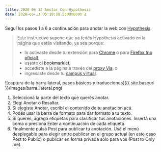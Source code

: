 ```yaml
---
title: 2020 06 13 Anotar Con Hypothesis
date: 2020-06-13 05:10:08.530000000 Z
---
```


Seguí los pasos 1 a 6 a continuación para anotar la web con [Hypothesis](https://web.hypothes.is/).

>Este instructivo supone que ya tenés Hypothesis activado en la página que estás visitando, ya sea porque:
>* lo activaste desde tu extensión para [Chrome](https://chrome.google.com/webstore/detail/hypothesis-web-pdf-annota/bjfhmglciegochdpefhhlphglcehbmek) o para [Firefox (no oficial)](https://github.com/diegodlh/unofficial-hypothesis-extension),
>* usaste el [bookmarklet](https://web.hypothes.is/help/installing-the-bookmarklet/),
>* accediste a la página a través del [proxy Via](https://via.hypothes.is/), o
>* ingresaste desde tu [campus virtual](https://web.hypothes.is/education/lms/).

![captura de la barra lateral, pasos básicos y traducciones]({{ site.baseurl }}/images/barra_lateral.png)

1. Seleccioná la parte del texto que querés anotar.
2. Elegí Anotar o Resaltar.
3. Si elegiste Anotar, escribí el contenido de tu anotación acá.
4. Podés usar la barra de formato para dar formato a tu texto.
5. Si querés, agregá etiquetas para clasificar tus anotaciones. Insertá una coma o presioná Enter a continuación de cada etiqueta.
6. Finalmente pulsá Post para publicar tu anotación. Usá el menú desplegable para elegir entre publicar en el grupo actual (en este caso Post to Public) o publicar en forma privada sólo para vos (Post to Only me).
